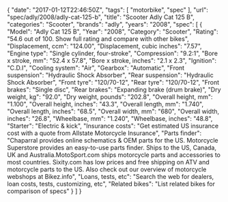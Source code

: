 {
    "date": "2017-01-12T22:46:50Z",
    "tags": [
        "motorbike",
        "spec"
    ],
    "url": "spec\/adly\/2008\/adly-cat-125-b",
    "title": "Scooter Adly Cat 125 B",
    "categories": "Scooter",
    "brands": "adly",
    "years": "2008",
    "spec": [
        {
            "Model": "Adly Cat 125 B",
            "Year": "2008",
            "Category": "Scooter",
            "Rating": "54.6 out of 100. Show full rating and compare with other bikes",
            "Displacement, ccm": "124.00",
            "Displacement, cubic inches": "7.57",
            "Engine type": "Single cylinder, four-stroke",
            "Compression": "9.2:1",
            "Bore x stroke, mm": "52.4 x 57.8",
            "Bore x stroke, inches": "2.1 x 2.3",
            "Ignition": "C.D.I",
            "Cooling system": "Air",
            "Gearbox": "Automatic",
            "Front suspension": "Hydraulic Shock Absorber",
            "Rear suspension": "Hydraulic Shock Absorber",
            "Front tyre": "120\/70-12",
            "Rear tyre": "120\/70-12",
            "Front brakes": "Single disc",
            "Rear brakes": "Expanding brake (drum brake)",
            "Dry weight, kg": "92.0",
            "Dry weight, pounds": "202.8",
            "Overall height, mm": "1.100",
            "Overall height, inches": "43.3",
            "Overall length, mm": "1.740",
            "Overall length, inches": "68.5",
            "Overall width, mm": "680",
            "Overall width, inches": "26.8",
            "Wheelbase, mm": "1.240",
            "Wheelbase, inches": "48.8",
            "Starter": "Electric & kick",
            "Insurance costs": "Get estimated US insurance cost with a quote from Allstate Motorcycle Insurance",
            "Parts finder": "Chaparral provides online schematics & OEM parts for the US.   Motorcycle Superstore provides an easy-to-use parts finder. Ships to the US, Canada, UK and Australia.MotoSport.com ships motorcycle parts and accessories to most countries.    Sixity.com has low prices and free shipping on ATV and motorcycle parts to the US. Also check out our overview of motorcycle webshops at Bikez.info",
            "Loans, tests, etc": "Search the web for dealers, loan costs, tests, customizing, etc",
            "Related bikes": "List related bikes for comparison of specs"
        }
    ]
}